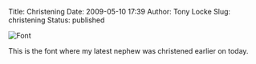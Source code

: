 Title: Christening
Date: 2009-05-10 17:39
Author: Tony Locke
Slug: christening
Status: published

![Font]({static}/images/2009/2009-05-10_11_46_00.jpg)  

This is the font where my latest nephew was christened earlier on today.
